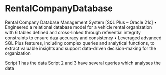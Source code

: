 # RentalCompanyDatabase


Rental Company Database Management System [SQL Plus – Oracle 21c] 
• Engineered a relational database model for a vehicle rental organization with 6 tables defined and cross-linked through 
referential integrity constraints to ensure data accuracy and consistency
• Leveraged advanced SQL Plus features, including complex queries and analytical functions, to extract valuable insights 
and support data-driven decision-making for the organization

Script 1 has the data
Script 2 and 3 have several queries which analyses the data
